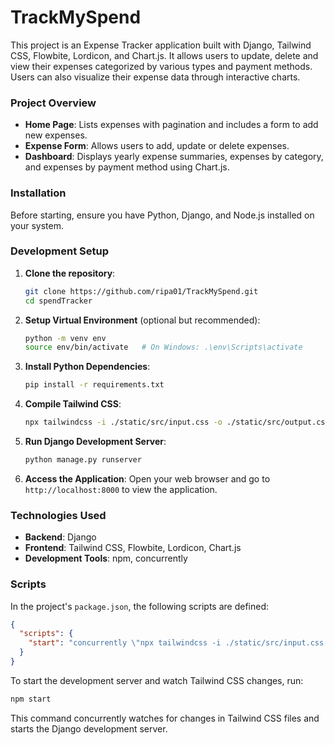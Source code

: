 # TrackMySpend

This project is an Expense Tracker application built with Django, Tailwind CSS, Flowbite, Lordicon, and Chart.js. It allows users to  update, delete and view their expenses categorized by various types and payment methods. Users can also visualize their expense data through interactive charts.

### Project Overview

- **Home Page**: Lists expenses with pagination and includes a form to add new expenses.
- **Expense Form**: Allows users to add, update or delete expenses.
- **Dashboard**: Displays yearly expense summaries, expenses by category, and expenses by payment method using Chart.js.

### Installation

Before starting, ensure you have Python, Django, and Node.js installed on your system.

### Development Setup

1. **Clone the repository**:
   ```bash
   git clone https://github.com/ripa01/TrackMySpend.git
   cd spendTracker
   ```

2. **Setup Virtual Environment** (optional but recommended):
   ```bash
   python -m venv env
   source env/bin/activate   # On Windows: .\env\Scripts\activate
   ```

3. **Install Python Dependencies**:
   ```bash
   pip install -r requirements.txt
   ```

4. **Compile Tailwind CSS**:
   ```bash
   npx tailwindcss -i ./static/src/input.css -o ./static/src/output.css --watch
   ```

5. **Run Django Development Server**:
   ```bash
   python manage.py runserver
   ```

6. **Access the Application**:
   Open your web browser and go to `http://localhost:8000` to view the application.


### Technologies Used

- **Backend**: Django
- **Frontend**: Tailwind CSS, Flowbite, Lordicon, Chart.js
- **Development Tools**: npm, concurrently

### Scripts

In the project's `package.json`, the following scripts are defined:

```json
{
  "scripts": {
    "start": "concurrently \"npx tailwindcss -i ./static/src/input.css -o ./static/src/output.css --watch\" \"python manage.py runserver\""
  }
}
```

To start the development server and watch Tailwind CSS changes, run:
```bash
npm start
```

This command concurrently watches for changes in Tailwind CSS files and starts the Django development server.


